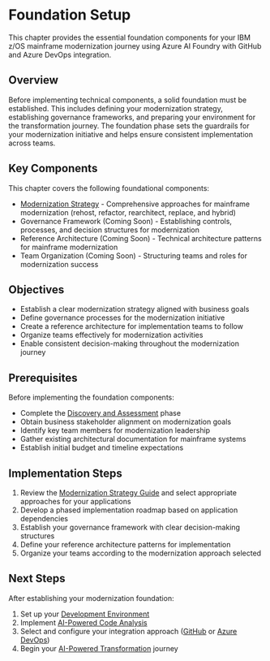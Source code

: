 # Foundation Setup

This chapter provides the essential foundation components for your IBM z/OS mainframe modernization journey using Azure AI Foundry with GitHub and Azure DevOps integration.

## Overview

Before implementing technical components, a solid foundation must be established. This includes defining your modernization strategy, establishing governance frameworks, and preparing your environment for the transformation journey. The foundation phase sets the guardrails for your modernization initiative and helps ensure consistent implementation across teams.

## Key Components

This chapter covers the following foundational components:

- [Modernization Strategy](modernization-strategy.md) - Comprehensive approaches for mainframe modernization (rehost, refactor, rearchitect, replace, and hybrid)
- Governance Framework (Coming Soon) - Establishing controls, processes, and decision structures for modernization
- Reference Architecture (Coming Soon) - Technical architecture patterns for mainframe modernization
- Team Organization (Coming Soon) - Structuring teams and roles for modernization success

## Objectives

- Establish a clear modernization strategy aligned with business goals
- Define governance processes for the modernization initiative
- Create a reference architecture for implementation teams to follow
- Organize teams effectively for modernization activities
- Enable consistent decision-making throughout the modernization journey

## Prerequisites

Before implementing the foundation components:

- Complete the [Discovery and Assessment](../02-discovery/README.md) phase
- Obtain business stakeholder alignment on modernization goals
- Identify key team members for modernization leadership
- Gather existing architectural documentation for mainframe systems
- Establish initial budget and timeline expectations

## Implementation Steps

1. Review the [Modernization Strategy Guide](modernization-strategy.md) and select appropriate approaches for your applications
2. Develop a phased implementation roadmap based on application dependencies
3. Establish your governance framework with clear decision-making structures
4. Define your reference architecture patterns for implementation
5. Organize your teams according to the modernization approach selected

## Next Steps

After establishing your modernization foundation:

1. Set up your [Development Environment](../04-development-environment/README.md)
2. Implement [AI-Powered Code Analysis](../05-code-analysis/README.md) 
3. Select and configure your integration approach ([GitHub](../06-github-integration/README.md) or [Azure DevOps](../07-azure-devops-integration/README.md))
4. Begin your [AI-Powered Transformation](../08-ai-transformation/README.md) journey 